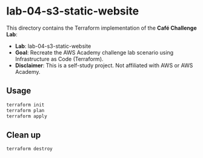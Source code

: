 # lab-04-s3-static-website

This directory contains the Terraform implementation of the **Café Challenge Lab**:

- **Lab**: lab-04-s3-static-website
- **Goal**: Recreate the AWS Academy challenge lab scenario using Infrastructure as Code (Terraform).
- **Disclaimer**: This is a self-study project. Not affiliated with AWS or AWS Academy.

## Usage

```bash
terraform init
terraform plan
terraform apply
```

## Clean up

```bash
terraform destroy
```
